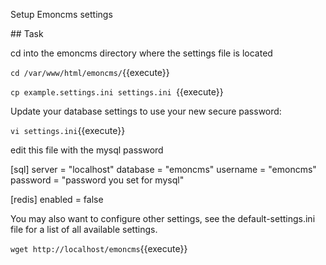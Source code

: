 Setup Emoncms settings

## Task

cd into the emoncms directory where the settings file is located

`cd /var/www/html/emoncms/`{{execute}}

`cp example.settings.ini settings.ini `{{execute}}

Update your database settings to use your new secure password:

`vi settings.ini`{{execute}}

edit this file with the mysql password

[sql]
server = "localhost"
database = "emoncms"
username = "emoncms"
password = "password you set for mysql"

[redis]
enabled = false

You may also want to configure other settings, see the default-settings.ini file for a list of all available settings.


`wget http://localhost/emoncms`{{execute}}
